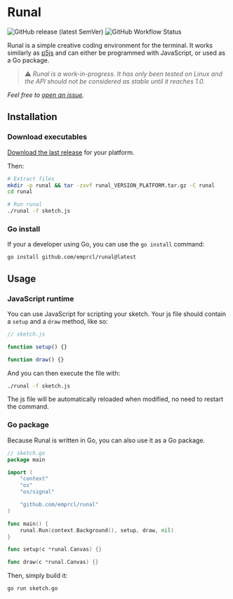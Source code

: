 # Runal

![GitHub release (latest SemVer)](https://img.shields.io/github/v/release/emprcl/runal) ![GitHub Workflow Status](https://img.shields.io/github/actions/workflow/status/emprcl/runal/build.yml)

Runal is a simple creative coding environment for the terminal.
It works similarly as [p5js](https://p5js.org/) and can either be programmed with JavaScript, or used as a Go package.

> :warning: _Runal is a work-in-progress. It has only been tested on Linux and the API should not be considered as stable until it reaches 1.0._

_Feel free to [open an issue](https://github.com/emprcl/runal/issues/new)._

## Installation

### Download executables

[Download the last release](https://github.com/emprcl/runal/releases) for your platform.

Then:
```sh
# Extract files
mkdir -p runal && tar -zxvf runal_VERSION_PLATFORM.tar.gz -C runal
cd runal

# Run runal
./runal -f sketch.js
```

### Go install

If your a developer using Go, you can use the `go install` command:
```
go install github.com/emprcl/runal@latest
```

## Usage

### JavaScript runtime

You can use JavaScript for scripting your sketch. Your js file should contain a `setup` and a `draw` method, like so:
```js
// sketch.js

function setup() {}

function draw() {}
```

And you can then execute the file with:
```sh
./runal -f sketch.js
```

The js file will be automatically reloaded when modified, no need to restart the command.


### Go package

Because Runal is written in Go, you can also use it as a Go package.

```go
// sketch.go
package main

import (
	"context"
	"os"
	"os/signal"

	"github.com/emprcl/runal"
)

func main() {
	runal.Run(context.Background(), setup, draw, nil)
}

func setup(c *runal.Canvas) {}

func draw(c *runal.Canvas) {}
```

Then, simply build it:
```
go run sketch.go
```
